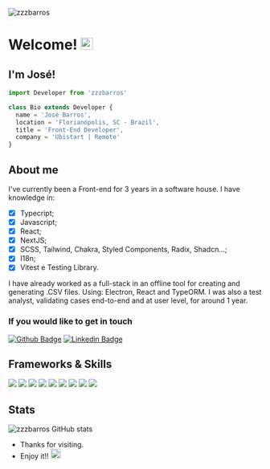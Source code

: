 <p align="left"> <img src="https://komarev.com/ghpvc/?username=zzzbarros&label=Profile%20views&color=0e75b6&style=flat" alt="zzzbarros" /> </p>

# Welcome! <img src="https://github.com/TheDudeThatCode/TheDudeThatCode/blob/master/Assets/Earth.gif" width="24px">


## I'm José!

```js
import Developer from 'zzzbarros'

class Bio extends Developer {
  name = 'José Barros',
  location = 'Florianópolis, SC - Brazil',
  title = 'Front-End Developer',
  company = 'Ubistart | Remote'
}
```
 
<!-- 
:computer: I'm Tester from Ubistart in transition
from Front-End Developer!

:house_with_garden: I’m from Florianópolis-Brazil.

:books: I'm currently evolving in ReactJS. 

:outbox_tray: 2021 Goals: create a new project and find a new job. -->

 

## About me

I've currently been a Front-end for 3 years in a software house. I have knowledge in:
- [x] Typecript;
- [x] Javascript;
- [x] React;
- [x] NextJS;
- [x] SCSS, Tailwind, Chakra, Styled Components, Radix, Shadcn...;
- [x] I18n;
- [x] Vitest e Testing Library.
      
I have already worked as a full-stack in an offline tool for creating and generating .CSV files. Using: Electron, React and TypeORM.
I was also a test analyst, validating cases end-to-end and at user level, for around 1 year.

### If you would like to get in touch
[![Github Badge](https://img.shields.io/badge/-Github-000?style=flat-square&logo=Github&logoColor=white&link=LINK_GIT)](https://github.com/zzzbarros) [![Linkedin Badge](https://img.shields.io/badge/-LinkedIn-blue?style=flat-square&logo=Linkedin&logoColor=white&link=LINK_LINKEDIN)](https://www.linkedin.com/in/zzzbarros/)


## Frameworks & Skills
<img src="https://img.shields.io/badge/React-20232A?style=for-the-badge&logo=react&logoColor=61DAFB" /> <img src="https://img.shields.io/badge/Chakra--UI-319795?style=for-the-badge&logo=chakra-ui&logoColor=white" /> <img src="https://img.shields.io/badge/Styled--components-DB7093?style=for-the-badge&logo=styled-components&logoColor=whit" /> <img src="https://img.shields.io/badge/Material%20UI-007FFF?style=for-the-badge&logo=mui&logoColor=white" /> <img src="https://img.shields.io/badge/Sass-CC6699?style=for-the-badge&logo=sass&logoColor=white" /> <img src="https://img.shields.io/badge/Redux-593D88?style=for-the-badge&logo=redux&logoColor=white" /> <img src="https://img.shields.io/badge/firebase-ffca28?style=for-the-badge&logo=firebase&logoColor=black" /> <img src="https://img.shields.io/badge/Yarn-2C8EBB?style=for-the-badge&logo=yarn&logoColor=white" /> <img src="https://img.shields.io/badge/Insomnia-5849be?style=for-the-badge&logo=Insomnia&logoColor=white" />

## Stats
![zzzbarros GitHub stats](https://github-readme-stats.vercel.app/api?username=zzzbarros&show_icons=true&theme=merko)


- Thanks for visiting.
- Enjoy it!! <img alt="GIF" src="https://github.com/TheDudeThatCode/TheDudeThatCode/blob/master/Assets/gandalf_parrot.gif" width="20vw" />
